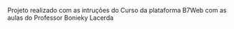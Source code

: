 Projeto realizado com as intruções do Curso da plataforma B7Web com as aulas do Professor Bonieky Lacerda
